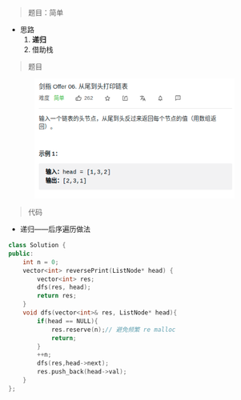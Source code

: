 > 题目：简单
- 思路
  1. **递归**
  2. 借助栈 


> 题目
<div align="center" style="zoom:80%"><img src="./pic/6-1.png"></div>


> 代码

- 递归——后序遍历做法

```cpp
class Solution {
public:
    int n = 0;
    vector<int> reversePrint(ListNode* head) {
        vector<int> res;
        dfs(res, head);
        return res;
    }
    void dfs(vector<int>& res, ListNode* head){
        if(head == NULL){
            res.reserve(n);// 避免频繁 re malloc
            return;
        }
        ++n;
        dfs(res,head->next);
        res.push_back(head->val);
    }
};
```